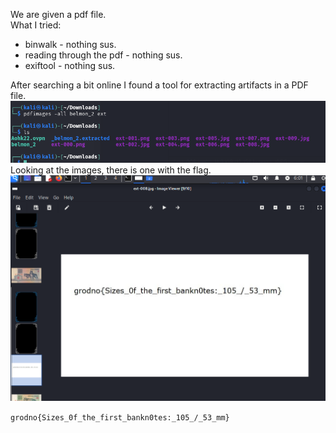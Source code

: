 We are given a pdf file.<br>
What I tried:<br>
- binwalk - nothing sus.
- reading through the pdf - nothing sus.
- exiftool - nothing sus.

After searching a bit online I found a tool for extracting artifacts in a PDF file.<br>
![Pasted image 20250113180018.png](Pasted%20image%2020250113180018.png)<br>
Looking at the images, there is one with the flag.<br>
![Pasted image 20250113180118.png](Pasted%20image%2020250113180118.png)<br>

`grodno{Sizes_0f_the_first_bankn0tes:_105_/_53_mm}`